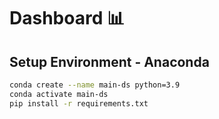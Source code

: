 # Dashboard 📊

## Setup Environment - Anaconda
```bash
conda create --name main-ds python=3.9
conda activate main-ds
pip install -r requirements.txt

